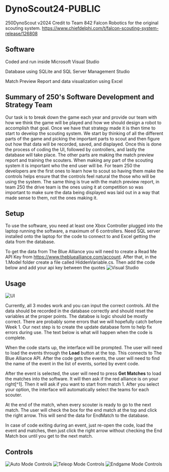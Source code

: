 # DynoScout24-PUBLIC
250DynoScout v2024
Credit to Team 842 Falcon Robotics for the original scouting system.
https://www.chiefdelphi.com/t/falcon-scouting-system-release/126808

## Software
Coded and run inside Microsoft Visual Studio

Database using SQLite and SQL Server Management Studio

Match Preview Report and data visualization using Excel

## Summary of 250's Software Development and Strategy Team
Our task is to break down the game each year and provide our team with how we think the game will be played and how we should design a robot to accomplish that goal. Once we have that strategy made it is then time to start to develop the scouting system. We start by thinking of all the different parts of the game and picking the important parts to scout and then figure out how that data will be recorded, saved, and displayed. Once this is done the process of coding the UI, followed by controllers, and lastly the database will take place. The other parts are making the match preview report and training the scouters. When making any part of the scouting system it is important who the end user will be. For team 250 the developers are the first ones to learn how to scout so having them make the controls helps ensure that the controls feel natural the those who will be using the system. The same thing is true with the match preview report, in team 250 the drive team is the ones using it at competition so was important to make sure the data being displayed was laid out in a way that made sense to them, not the ones making it. 
## Setup
To use the software, you need at least one Xbox Controller plugged into the laptop running the software, a maximum of 6 controllers. Need SQL server installed onto the laptop for the code to connect to and Excel getting the data from the database.

To get the data from The Blue Alliance you will need to create a Read Me API Key from https://www.thebluealliance.com/account. After that, in the 1.Model folder create a file called HiddenVariable.cs. Then add the code below and add your api key between the quotes
![Visual Studio](https://i.imgur.com/XcaBxDC.png)

## Usage
![UI](https://i.imgur.com/prbS71r.png)

Currently, all 3 modes work and you can input the correct controls. All the data should be recorded in the database correctly and should reset the variables at the proper points. The databse is logic should be mostly correct. There are probably some errors that we will hopefully catch before Week 1. Our next step is to create the update database form to help fix errors during use. The text below is what will happen when the code is complete. 

When the code starts up, the interface will be prompted.
The user will need to load the events through the **Load** button at the top. This connects to The Blue Alliance API. After the code gets the events, the user will need to find the name of the event in the list of events, sorted by event code. 

After the event is selected, the user will need to press **Get Matches** to load the matches into the software. It will then ask if the red alliance is on your right[^1]. Then it will ask if you want to start from match 1. After you select your option, the interface will automatically select the teams for each scouter.

At the end of the match, when every scouter is ready to go to the next match. The user will check the box for the end match at the top and click the right arrow. This will send the data for EndMatch to the database.

In case of code exiting during an event, just re-open the code, load the event and matches, then just click the right arrow without checking the End Match box until you get to the next match.

## Controls
![Auto Mode Controls](https://i.imgur.com/aaHGLxW.png)
![Teleop Mode Controls](https://i.imgur.com/SaYmYmg.png)
![Endgame Mode Controls](https://i.imgur.com/8mVOZt8.png)
